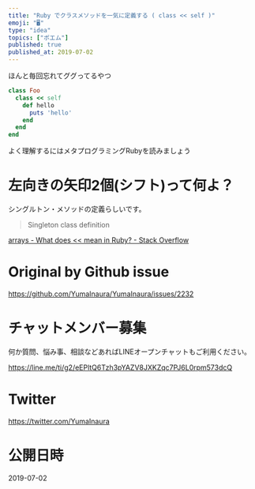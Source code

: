 ```yaml
---
title: "Ruby でクラスメソッドを一気に定義する ( class << self )"
emoji: "🖥"
type: "idea"
topics: ["ポエム"]
published: true
published_at: 2019-07-02
---
```


ほんと毎回忘れてググってるやつ

```rb
class Foo
  class << self
    def hello
      puts 'hello'
    end
  end
end
```

よく理解するにはメタプログラミングRubyを読みましょう

# 左向きの矢印2個(シフト)って何よ？

シングルトン・メソッドの定義らしいです。

>Singleton class definition

[arrays - What does << mean in Ruby? - Stack Overflow](https://stackoverflow.com/questions/6852072/what-does-mean-in-ruby/6852104)

# Original by Github issue

https://github.com/YumaInaura/YumaInaura/issues/2232








<!-- Update From Qiita API -->

# チャットメンバー募集


何か質問、悩み事、相談などあればLINEオープンチャットもご利用ください。

https://line.me/ti/g2/eEPltQ6Tzh3pYAZV8JXKZqc7PJ6L0rpm573dcQ





# Twitter


https://twitter.com/YumaInaura


<!-- Update From Qiita API -->



# 公開日時

2019-07-02
